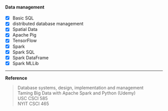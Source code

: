#### Data management

+ [x] Basic SQL
+ [x] distributed database management
+ [x] Spatial Data
+ [x] Apache Pig
+ [x] TensorFlow
+ [x] Spark
+ [x] Spark SQL
+ [x] Spark DataFrame
+ [x] Spark MLLib

---
**Reference**
> Database systems, design, implementation and management <br/>
> Taming Big Data with Apache Spark and Python (Udemy) <br/>
> USC CSCI 585 <br/>
> NYIT CSCI 465 <br/>